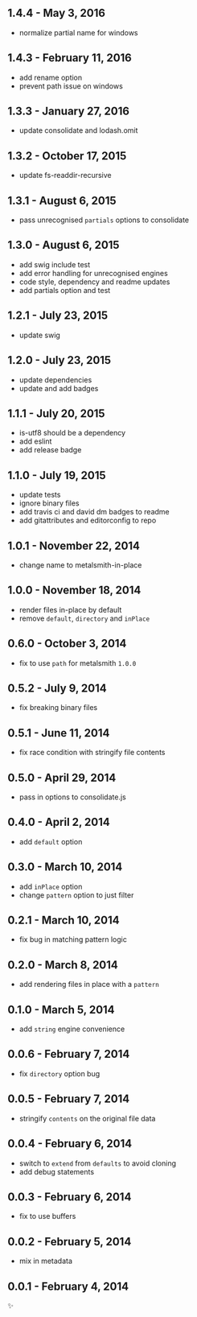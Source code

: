 1.4.4 - May 3, 2016
-------------------
* normalize partial name for windows

1.4.3 - February 11, 2016
-------------------------
* add rename option
* prevent path issue on windows

1.3.3 - January 27, 2016
------------------------
* update consolidate and lodash.omit

1.3.2 - October 17, 2015
------------------------
* update fs-readdir-recursive

1.3.1 - August 6, 2015
----------------------
* pass unrecognised `partials` options to consolidate

1.3.0 - August 6, 2015
----------------------
* add swig include test
* add error handling for unrecognised engines
* code style, dependency and readme updates
* add partials option and test

1.2.1 - July 23, 2015
---------------------
* update swig

1.2.0 - July 23, 2015
---------------------
* update dependencies
* update and add badges

1.1.1 - July 20, 2015
---------------------
* is-utf8 should be a dependency
* add eslint
* add release badge

1.1.0 - July 19, 2015
---------------------
* update tests
* ignore binary files
* add travis ci and david dm badges to readme
* add gitattributes and editorconfig to repo

1.0.1 - November 22, 2014
-----------------------
* change name to metalsmith-in-place

1.0.0 - November 18, 2014
-----------------------
* render files in-place by default
* remove `default`, `directory` and `inPlace`

0.6.0 - October 3, 2014
-----------------------
* fix to use `path` for metalsmith `1.0.0`

0.5.2 - July 9, 2014
--------------------
* fix breaking binary files

0.5.1 - June 11, 2014
---------------------
* fix race condition with stringify file contents

0.5.0 - April 29, 2014
----------------------
* pass in options to consolidate.js

0.4.0 - April 2, 2014
---------------------
* add `default` option

0.3.0 - March 10, 2014
----------------------
* add `inPlace` option
* change `pattern` option to just filter

0.2.1 - March 10, 2014
----------------------
* fix bug in matching pattern logic

0.2.0 - March 8, 2014
---------------------
* add rendering files in place with a `pattern`

0.1.0 - March 5, 2014
---------------------
* add `string` engine convenience

0.0.6 - February 7, 2014
------------------------
* fix `directory` option bug

0.0.5 - February 7, 2014
------------------------
* stringify `contents` on the original file data

0.0.4 - February 6, 2014
------------------------
* switch to `extend` from `defaults` to avoid cloning
* add debug statements

0.0.3 - February 6, 2014
------------------------
* fix to use buffers

0.0.2 - February 5, 2014
------------------------
* mix in metadata

0.0.1 - February 4, 2014
------------------------
:sparkles:
